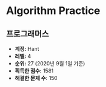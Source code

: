 # Algorithm Practice

## 프로그래머스

- **계정:** Hant
- **레벨:** 4
- **순위:** 27 (2020년 9월 1일 기준)
- **획득한 점수:** 1581
- **해결한 문제 수:** 150
